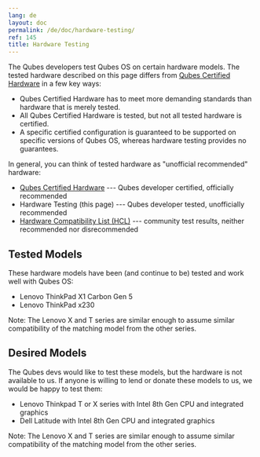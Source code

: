 ```yaml
---
lang: de
layout: doc
permalink: /de/doc/hardware-testing/
ref: 145
title: Hardware Testing
---
```


The Qubes developers test Qubes OS on certain hardware models.
The tested hardware described on this page differs from [Qubes Certified Hardware](/de/doc/certified-hardware/) in a few key ways:

- Qubes Certified Hardware has to meet more demanding standards than hardware that is merely tested.
- All Qubes Certified Hardware is tested, but not all tested hardware is certified.
- A specific certified configuration is guaranteed to be supported on specific versions of Qubes OS, whereas hardware testing provides no guarantees.

In general, you can think of tested hardware as "unofficial recommended" hardware:

- [Qubes Certified Hardware](/de/doc/certified-hardware/) --- Qubes developer certified, officially recommended
- Hardware Testing (this page) --- Qubes developer tested, unofficially recommended
- [Hardware Compatibility List (HCL)](/de/hcl/) --- community test results, neither recommended nor disrecommended

## Tested Models
<a id="tested-models"></a>

These hardware models have been (and continue to be) tested and work well with Qubes OS:

- Lenovo ThinkPad X1 Carbon Gen 5
- Lenovo ThinkPad x230

Note: The Lenovo X and T series are similar enough to assume similar compatibility of the matching model from the other series.

## Desired Models
<a id="desired-models"></a>

The Qubes devs would like to test these models, but the hardware is not available to us.
If anyone is willing to lend or donate these models to us, we would be happy to test them:

- Lenovo Thinkpad T or X series with Intel 8th Gen CPU and integrated graphics
- Dell Latitude with Intel 8th Gen CPU and integrated graphics

Note: The Lenovo X and T series are similar enough to assume similar compatibility of the matching model from the other series.